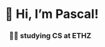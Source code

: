 <h1 align="center"> 👋 Hi, I’m Pascal! </h1>
<h3 align="center">👨‍🎓  studying CS at ETHZ&nbsp&nbsp</h3>
